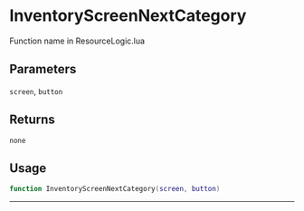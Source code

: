 # InventoryScreenNextCategory
Function name in ResourceLogic.lua
## Parameters
`screen`, `button`
## Returns
`none`
## Usage
```lua
function InventoryScreenNextCategory(screen, button)
```
---
